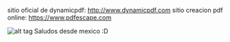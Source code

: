 sitio oficial de dynamicpdf: http://www.dynamicpdf.com
sitio creacion pdf online: https://www.pdfescape.com

![alt tag](https://media.giphy.com/media/xThuWt89yRv9xkJyco/giphy.gif)
Saludos desde mexico :D
